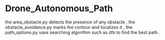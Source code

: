 # Drone_Autonomous_Path

the area_obstacle.py detects the presence of any obstacle ,
the obstacle_avoidance.py marks the contour and localizes it ,
the path_options.py uses searching algorithm such as dfs to find the best path .
